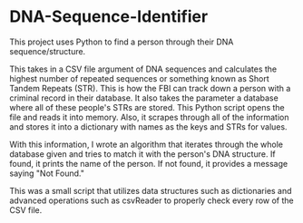 # DNA-Sequence-Identifier

This project uses Python to find a person through their DNA sequence/structure.

This takes in a CSV file argument of DNA sequences and calculates the highest number of repeated sequences or something known as Short Tandem Repeats (STR). This is how the FBI can track down a person with a criminal record in their database. It also takes the parameter a database where all of these people's STRs are stored. This Python script opens the file and reads it into memory. Also, it scrapes through all of the information and stores it into a dictionary with names as the keys and STRs for values. 

With this information, I wrote an algorithm that iterates through the whole database given and tries to match it with the person's DNA structure. If found, it prints the name of the person. If not found, it provides a message saying "Not Found."

This was a small script that utilizes data structures such as dictionaries and advanced operations such as csvReader to properly check every row of the CSV file. 
